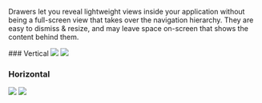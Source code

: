 Drawers let you reveal lightweight views inside your application without being a full-screen view that takes over the navigation hierarchy. They are easy to dismiss & resize, and may leave space on-screen that shows the content behind them.

<DisplayToggle onText="Dark" offText="Light" label="Theme Switcher">
### Vertical

<img className="off" src="https://res-1.cdn.office.net/files/fabric-cdn-prod_20221209.001/fabric-website/images/controls/ios/updated/img_drawer_03_floatingsheet_light.png?text=LightMode" />
<img className="on" src="https://res-1.cdn.office.net/files/fabric-cdn-prod_20221209.001/fabric-website/images/controls/ios/updated/img_drawer_03_floatingsheet_dark.png?text=DarkMode" />

### Horizontal

<img className="off" src="https://res-1.cdn.office.net/files/fabric-cdn-prod_20221209.001/fabric-website/images/controls/ios/updated/img_drawer_04_leftrightsheet_light.png?text=LightMode" />
<img className="on" src="https://res-1.cdn.office.net/files/fabric-cdn-prod_20221209.001/fabric-website/images/controls/ios/updated/img_drawer_04_leftrightsheet_dark.png?text=DarkMode" />

</DisplayToggle>
